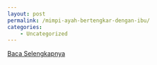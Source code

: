 ```yaml
---
layout: post
permalink: /mimpi-ayah-bertengkar-dengan-ibu/
categories:
    - Uncategorized
---
```


[Baca Selengkapnya](/03)